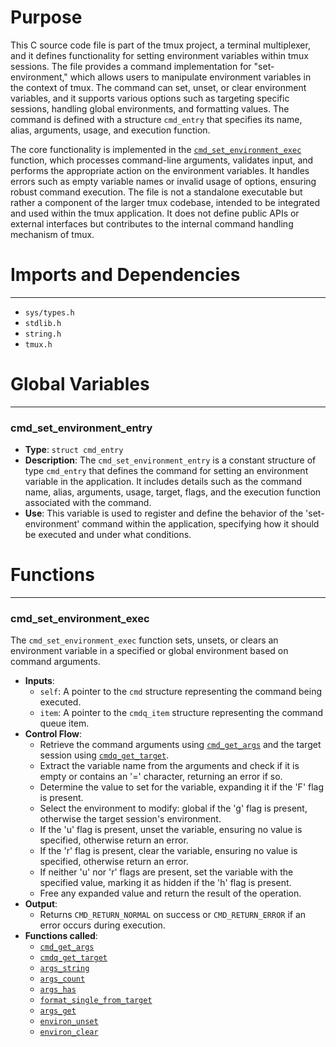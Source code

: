 # Purpose
This C source code file is part of the tmux project, a terminal multiplexer, and it defines functionality for setting environment variables within tmux sessions. The file provides a command implementation for "set-environment," which allows users to manipulate environment variables in the context of tmux. The command can set, unset, or clear environment variables, and it supports various options such as targeting specific sessions, handling global environments, and formatting values. The command is defined with a structure `cmd_entry` that specifies its name, alias, arguments, usage, and execution function.

The core functionality is implemented in the [`cmd_set_environment_exec`](#cmd_set_environment_exec) function, which processes command-line arguments, validates input, and performs the appropriate action on the environment variables. It handles errors such as empty variable names or invalid usage of options, ensuring robust command execution. The file is not a standalone executable but rather a component of the larger tmux codebase, intended to be integrated and used within the tmux application. It does not define public APIs or external interfaces but contributes to the internal command handling mechanism of tmux.
# Imports and Dependencies

---
- `sys/types.h`
- `stdlib.h`
- `string.h`
- `tmux.h`


# Global Variables

---
### cmd_set_environment_entry
- **Type**: `struct cmd_entry`
- **Description**: The `cmd_set_environment_entry` is a constant structure of type `cmd_entry` that defines the command for setting an environment variable in the application. It includes details such as the command name, alias, arguments, usage, target, flags, and the execution function associated with the command.
- **Use**: This variable is used to register and define the behavior of the 'set-environment' command within the application, specifying how it should be executed and under what conditions.


# Functions

---
### cmd_set_environment_exec<!-- {{#callable:cmd_set_environment_exec}} -->
The `cmd_set_environment_exec` function sets, unsets, or clears an environment variable in a specified or global environment based on command arguments.
- **Inputs**:
    - `self`: A pointer to the `cmd` structure representing the command being executed.
    - `item`: A pointer to the `cmdq_item` structure representing the command queue item.
- **Control Flow**:
    - Retrieve the command arguments using [`cmd_get_args`](cmd.c.driver.md#cmd_get_args) and the target session using [`cmdq_get_target`](cmd-queue.c.driver.md#cmdq_get_target).
    - Extract the variable name from the arguments and check if it is empty or contains an '=' character, returning an error if so.
    - Determine the value to set for the variable, expanding it if the 'F' flag is present.
    - Select the environment to modify: global if the 'g' flag is present, otherwise the target session's environment.
    - If the 'u' flag is present, unset the variable, ensuring no value is specified, otherwise return an error.
    - If the 'r' flag is present, clear the variable, ensuring no value is specified, otherwise return an error.
    - If neither 'u' nor 'r' flags are present, set the variable with the specified value, marking it as hidden if the 'h' flag is present.
    - Free any expanded value and return the result of the operation.
- **Output**:
    - Returns `CMD_RETURN_NORMAL` on success or `CMD_RETURN_ERROR` if an error occurs during execution.
- **Functions called**:
    - [`cmd_get_args`](cmd.c.driver.md#cmd_get_args)
    - [`cmdq_get_target`](cmd-queue.c.driver.md#cmdq_get_target)
    - [`args_string`](arguments.c.driver.md#args_string)
    - [`args_count`](arguments.c.driver.md#args_count)
    - [`args_has`](arguments.c.driver.md#args_has)
    - [`format_single_from_target`](format.c.driver.md#format_single_from_target)
    - [`args_get`](arguments.c.driver.md#args_get)
    - [`environ_unset`](environ.c.driver.md#environ_unset)
    - [`environ_clear`](environ.c.driver.md#environ_clear)


